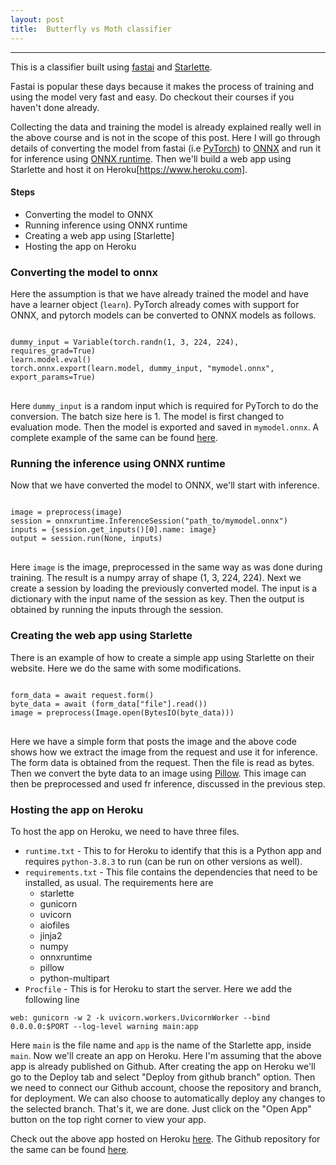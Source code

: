 ```yaml
---
layout: post
title:  Butterfly vs Moth classifier
---
```


***
This is a classifier built using [fastai](https://www.fast.ai) and [Starlette](https://www.starlette.io).

Fastai is popular these days because it makes the process of training and using the model very fast and easy. Do checkout their courses if you haven't done already.

Collecting the data and training the model is already explained really well in the above course and is not in the scope of this post. Here I will go through details of converting the model from fastai (i.e [PyTorch](https://pytorch.org)) to [ONNX](https://onnx.ai) and run it for inference using [ONNX runtime](https://github.com/Microsoft/onnxruntime). Then we'll build a web app using Starlette and host it on Heroku[https://www.heroku.com].

#### Steps
* Converting the model to ONNX
* Running inference using ONNX runtime
* Creating a web app using [Starlette]
* Hosting the app on Heroku

### Converting the model to onnx
Here the assumption is that we have already trained the model and have have a learner object (<code>learn</code>). PyTorch already comes with support for ONNX, and pytorch models can be converted to ONNX models as follows.

<pre>
<code>
dummy_input = Variable(torch.randn(1, 3, 224, 224), requires_grad=True)
learn.model.eval()
torch.onnx.export(learn.model, dummy_input, "mymodel.onnx", export_params=True)  
</code>
</pre>

Here <code>dummy_input</code> is a random input which is required for PyTorch to do the conversion. The batch size here is 1. The model is first changed to evaluation mode. Then the model is exported and saved in <code>mymodel.onnx</code>. A complete example of the same can be found [here](https://github.com/onnx/tutorials/blob/master/tutorials/PytorchCaffe2SuperResolution.ipynb).

### Running the inference using ONNX runtime
Now that we have converted the model to ONNX, we'll start with inference.

<pre>
<code>
image = preprocess(image)
session = onnxruntime.InferenceSession("path_to/mymodel.onnx")
inputs = {session.get_inputs()[0].name: image}
output = session.run(None, inputs)
</code>
</pre>

Here <code>image</code> is the image, preprocessed in the same way as was done during training. The result is a numpy array of shape (1, 3, 224, 224). Next we create a session by loading the previously converted model. The input is a dictionary with the input name of the session as key. Then the output is obtained by running the inputs through the session.

### Creating the web app using Starlette
There is an example of how to create a simple app using Starlette on their website. Here we do the same with some modifications.

<pre>
<code>
form_data = await request.form()
byte_data = await (form_data["file"].read())
image = preprocess(Image.open(BytesIO(byte_data)))
</code>
</pre>

Here we have a simple form that posts the image and the above code shows how we extract the image from the request and use it for inference. The form data is obtained from the request. Then the file is read as bytes. Then we convert the byte data to an image using [Pillow](https://python-pillow.org). This image can then be preprocessed and used fr inference, discussed in the previous step.

### Hosting the app on Heroku
To host the app on Heroku, we need to have three files.
* <code>runtime.txt</code> - This to for Heroku to identify that this is a Python app and requires <code>python-3.8.3</code> to run (can be run on other versions as well).
* <code>requirements.txt</code> - This file contains the dependencies that need to be installed, as usual. The requirements here are
  - starlette
  - gunicorn
  - uvicorn
  - aiofiles
  - jinja2
  - numpy
  - onnxruntime
  - pillow
  - python-multipart
* <code>Procfile</code> - This is for Heroku to start the server. Here we add the following line

<code>web: gunicorn -w 2 -k uvicorn.workers.UvicornWorker --bind 0.0.0.0:$PORT --log-level warning main:app</code>

Here <code>main</code> is the file name and <code>app</code> is the name of the Starlette app, inside <code>main</code>.
Now we'll create an app on Heroku. Here I'm assuming that the above app is already published on Github. After creating the app on Heroku we'll go to the Deploy tab and select "Deploy from github branch" option. Then we need to connect our Github account, choose the repository and branch, for deployment. We can also choose to automatically deploy any changes to the selected branch. That's it, we are done. Just click on the "Open App" button on the top right corner to view your app.

Check out the above app hosted on Heroku [here](http://butterfly-or-moth.herokuapp.com).
The Github repository for the same can be found [here](https://github.com/puggeraponanna/butterfly_or_moth).
